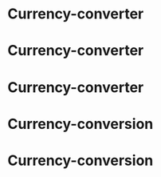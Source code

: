 # Currency-converter
# Currency-converter
# Currency-converter
# Currency-conversion
# Currency-conversion
